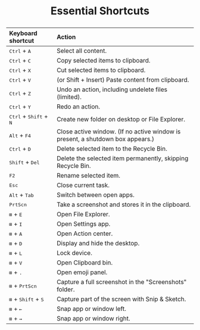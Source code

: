 #  <p style="text-align:center;">Essential Shortcuts</p>  

|Keyboard shortcut |Action  |  
|:---|:---|  
|<kbd>Ctrl</kbd> + <kbd>A</kbd> | Select all content.|
|<kbd>Ctrl</kbd> + <kbd>C</kbd> | Copy selected items to clipboard. |  
|<kbd>Ctrl</kbd> + <kbd>X</kbd> | Cut selected items to clipboard. |  
|<kbd>Ctrl</kbd> + <kbd>V</kbd> | (or Shift + Insert) Paste content from clipboard. |  
|<kbd>Ctrl</kbd> + <kbd>Z</kbd> | Undo an action, including undelete files (limited).|  
|<kbd>Ctrl</kbd> + <kbd>Y</kbd> | Redo an action. |  
|<kbd>Ctrl</kbd> + <kbd>Shift</kbd> + <kbd>N</kbd> | Create new folder on desktop or File Explorer. |  
|<kbd>Alt</kbd> + <kbd>F4</kbd> | Close active window. (If no active window is present, a shutdown box appears.) |  
|<kbd>Ctrl</kbd> + <kbd>D</kbd> | Delete selected item to the Recycle Bin. |  
|<kbd>Shift</kbd> + <kbd>Del</kbd> | Delete the selected item permanently, skipping Recycle Bin. |  
|<kbd>F2</kbd> | Rename selected item. |  
|<kbd>Esc</kbd> | Close current task. |  
|<kbd>Alt</kbd> + <kbd>Tab</kbd> | Switch between open apps.  |  
|<kbd>PrtScn</kbd> |Take a screenshot and stores it in the clipboard. |  
|<kbd>⊞</kbd> + <kbd>E</kbd> | Open File Explorer.|  
|<kbd>⊞</kbd> + <kbd>I</kbd> | Open Settings app.|  
|<kbd>⊞</kbd> + <kbd>A</kbd> | Open Action center.|  
|<kbd>⊞</kbd> + <kbd>D</kbd> | Display and hide the desktop.|  
|<kbd>⊞</kbd> + <kbd>L</kbd> | Lock device.|  
|<kbd>⊞</kbd> + <kbd>V</kbd> | Open Clipboard bin.|  
|<kbd>⊞</kbd> + <kbd>.</kbd> | Open emoji panel.|  
|<kbd>⊞</kbd> + <kbd>PrtScn</kbd> | Capture a full screenshot in the "Screenshots" folder.|  
|<kbd>⊞</kbd> + <kbd>Shift</kbd> + <kbd>S</kbd> | Capture part of the screen with Snip & Sketch.|  
|<kbd>⊞</kbd> + <kbd>←</kbd> | Snap app or window left.|  
|<kbd>⊞</kbd> + <kbd>→</kbd> | Snap app or window right.|  
